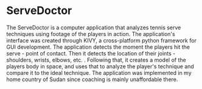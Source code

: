 # ServeDoctor
The ServeDoctor is a computer application that analyzes tennis serve techniques using footage of the players in action. The application's interface was created through KIVY, a cross-platform python framework for GUI development. The application detects the moment the players hit the serve - point of contact. Then it detects the location of their joints - shoulders, wrists, elbows, etc. . Following that, it creates a model of the players body in space, and uses that to analyze the player's technique and compare it to the ideal technique. The application was implemented in my home country of Sudan since coaching is mainly unaffordable there.
